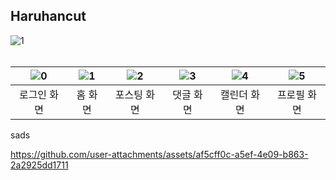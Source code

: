 ## Haruhancut

![1](https://github.com/user-attachments/assets/096330e8-4836-41d3-9eac-97b1c70e15ea)
<br/>
<br/>

| ![0](https://github.com/user-attachments/assets/38e83972-f0e2-4b44-94c8-fdc3075fa7b9) | ![1](https://github.com/user-attachments/assets/6eb4b901-fe7e-4575-a8bc-563b5fa21979) | ![2](https://github.com/user-attachments/assets/2cf2e03b-3843-45e3-bac3-05f31d95d5b3) | ![3](https://github.com/user-attachments/assets/2fd851ff-9099-4f52-a4ea-17cf58d6eeff) | ![4](https://github.com/user-attachments/assets/280285e1-f14a-4112-85d2-7dceb162e349) | ![5](https://github.com/user-attachments/assets/2cb6dc19-f8b2-4523-9fbc-9f3efb74246e) |
| :----------------------------------------------------------: | :----------------------------------------------------------: | :----------------------------------------------------------: | :----------------------------------------------------------: | :----------------------------------------------------------: | :----------------------------------------------------------: |
|                         로그인 화면                          |                           홈 화면                            |                         포스팅 화면                          |                          댓글 화면                           |                         캘린더 화면                          |                         프로필 화면                          |









sads




https://github.com/user-attachments/assets/af5cff0c-a5ef-4e09-b863-2a2925dd1711



